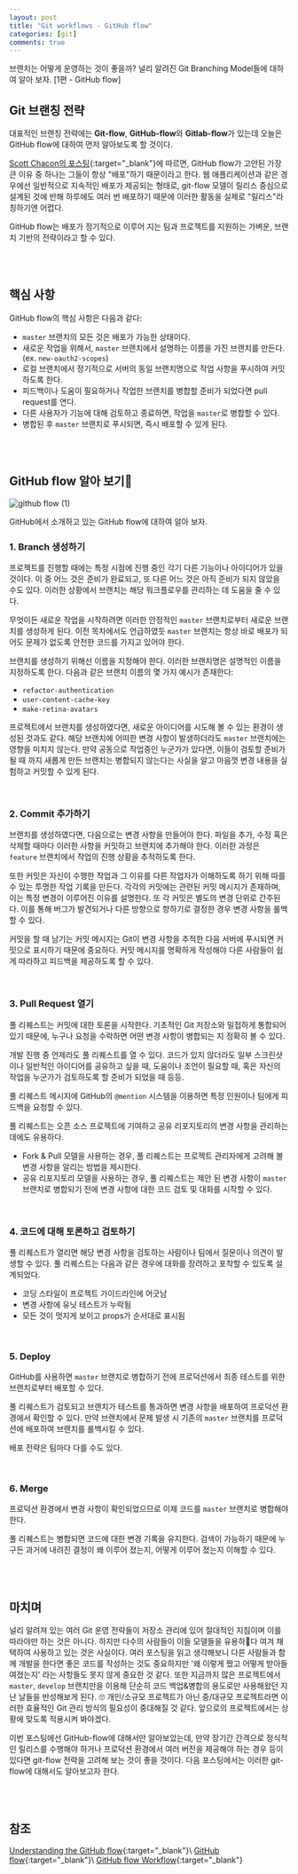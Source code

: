 ```yaml
---
layout: post
title: "Git workflows - GitHub flow"
categories: [git]
comments: true
---
```


브랜치는 어떻게 운영하는 것이 좋을까? 널리 알려진 Git Branching Model들에 대하여 알아 보자. [1편 - GitHub flow]

<!--more-->

## Git 브랜칭 전략

대표적인 브랜칭 전략에는 **Git-flow**, **GitHub-flow**와 **Gitlab-flow**가 있는데 오늘은 GitHub flow에 대하여 먼저 알아보도록 할 것이다.

[Scott Chacon의 포스팅](http://scottchacon.com/2011/08/31/github-flow.html){:target="\_blank"}에 따르면, GitHub flow가 고안된 가장 큰 이유 중 하나는 그들이 항상 "배포"하기 때문이라고 한다. 웹 애플리케이션과 같은 경우에선 일반적으로 지속적인 배포가 제공되는 형태로, git-flow 모델이 릴리스 중심으로 설계된 것에 반해 하루에도 여러 번 배포하기 때문에 이러한 활동을 실제로 "릴리스"라 칭하기엔 어렵다.

GitHub flow는 배포가 정기적으로 이루어 지는 팀과 프로젝트를 지원하는 가벼운, 브랜치 기반의 전략이라고 할 수 있다.

<br><br>

## 핵심 사항

GitHub flow의 핵심 사항은 다음과 같다:

- `master` 브랜치의 모든 것은 배포가 가능한 상태이다.
- 새로운 작업을 위해서, `master` 브랜치에서 설명하는 이름을 가진 브랜치를 만든다. (ex. `new-oauth2-scopes`)
- 로컬 브랜치에서 정기적으로 서버의 동일 브랜치명으로 작업 사항을 푸시하여 커밋하도록 한다.
- 피드백이나 도움이 필요하거나 작업한 브랜치를 병합할 준비가 되었다면 pull request를 연다.
- 다른 사용자가 기능에 대해 검토하고 종료하면, 작업을 `master`로 병합할 수 있다.
- 병합된 후 `master` 브랜치로 푸시되면, 즉시 배포할 수 있게 된다.

<br><br>

## GitHub flow 알아 보기

![github flow (1)](https://user-images.githubusercontent.com/47686322/88545176-93e0c400-d055-11ea-8487-0184d6ecde65.png)

GitHub에서 소개하고 있는 GitHub flow에 대하여 알아 보자.

### 1. Branch 생성하기

프로젝트를 진행할 때에는 특정 시점에 진행 중인 각기 다른 기능이나 아이디어가 있을 것이다. 이 중 어느 것은 준비가 완료되고, 또 다른 어느 것은 아직 준비가 되지 않았을 수도 있다. 이러한 상황에서 브랜치는 해당 워크플로우를 관리하는 데 도움을 줄 수 있다.

무엇이든 새로운 작업을 시작하려면 이러한 안정적인 `master` 브랜치로부터 새로운 브랜치를 생성하게 된다. 이전 목차에서도 언급하였듯 `master` 브랜치는 항상 바로 배포가 되어도 문제가 없도록 안전한 코드를 가지고 있어야 한다.

브랜치를 생성하기 위해선 이름을 지정해야 한다. 이러한 브랜치명은 설명적인 이름을 지정하도록 한다. 다음과 같은 브랜치 이름의 몇 가지 예시가 존재한다:

- `refactor-authentication`
- `user-content-cache-key`
- `make-retina-avatars`

프로젝트에서 브랜치를 생성하였다면, 새로운 아이디어를 시도해 볼 수 있는 환경이 생성된 것과도 같다. 해당 브랜치에 어떠한 변경 사항이 발생하더라도 `master` 브랜치에는 영향을 미치지 않는다. 만약 공동으로 작업중인 누군가가 있다면, 이들이 검토할 준비가 될 때 까지 새롭게 만든 브랜치는 병합되지 않는다는 사실을 알고 마음껏 변경 내용을 실험하고 커밋할 수 있게 된다.

<br>

### 2. Commit 추가하기

브랜치를 생성하였다면, 다음으로는 변경 사항을 만들어야 한다. 파일을 추가, 수정 혹은 삭제할 때마다 이러한 사항을 커밋하고 브랜치에 추가해야 한다. 이러한 과정은 `feature` 브랜치에서 작업의 진행 상황을 추적하도록 한다.

또한 커밋은 자신이 수행한 작업과 그 이유를 다른 작업자가 이해하도록 하기 위해 따를 수 있는 투명한 작업 기록을 만든다. 각각의 커밋에는 관련된 커밋 메시지가 존재하며, 이는 특정 변경이 이루어진 이유를 설명한다. 또 각 커밋은 별도의 변경 단위로 간주된다. 이를 통해 버그가 발견되거나 다른 방향으로 향하기로 결정한 경우 변경 사항을 롤백할 수 있다.

커밋을 할 때 남기는 커밋 메시지는 Git이 변경 사항을 추적한 다음 서버에 푸시되면 커밋으로 표시하기 때문에 중요하다. 커밋 메시지를 명확하게 작성해야 다른 사람들이 쉽게 따라하고 피드백을 제공하도록 할 수 있다.

<br>

### 3. Pull Request 열기

풀 리퀘스트는 커밋에 대한 토론을 시작한다. 기초적인 Git 저장소와 밀접하게 통합되어 있기 때문에, 누구나 요청을 수락하면 어떤 변경 사항이 병합되는 지 정확히 볼 수 있다.

개발 진행 중 언제라도 풀 리퀘스트를 열 수 있다. 코드가 있지 않더라도 일부 스크린샷이나 일반적인 아이디어를 공유하고 싶을 때, 도움이나 조언이 필요할 때, 혹은 자신의 작업을 누군가가 검토하도록 할 준비가 되었을 때 등등.

풀 리퀘스트 메시지에 GitHub의 `@mention` 시스템을 이용하면 특정 인원이나 팀에게 피드백을 요청할 수 있다.

풀 리퀘스트는 오픈 소스 프로젝트에 기여하고 공유 리포지토리의 변경 사항을 관리하는 데에도 유용하다.

- Fork & Pull 모델을 사용하는 경우, 풀 리퀘스트는 프로젝트 관리자에게 고려해 볼 변경 사항을 알리는 방법을 제시한다.
- 공유 리포지토리 모델을 사용하는 경우, 풀 리퀘스트는 제안 된 변경 사항이 `master` 브랜치로 병합되기 전에 변경 사항에 대한 코드 검토 및 대화를 시작할 수 있다.

<br>

### 4. 코드에 대해 토론하고 검토하기

풀 리퀘스트가 열리면 해당 변경 사항을 검토하는 사람이나 팀에서 질문이나 의견이 발생할 수 있다. 풀 리퀘스트는 다음과 같은 경우에 대화를 장려하고 포착할 수 있도록 설계되었다.

- 코딩 스타일이 프로젝트 가이드라인에 어긋남
- 변경 사항에 유닛 테스트가 누락됨
- 모든 것이 멋지게 보이고 props가 순서대로 표시됨

<br>

### 5. Deploy

GitHub를 사용하면 `master` 브랜치로 병합하기 전에 프로덕션에서 최종 테스트를 위한 브랜치로부터 배포할 수 있다.

풀 리퀘스트가 검토되고 브랜치가 테스트를 통과하면 변경 사항을 배포하여 프로덕션 환경에서 확인할 수 있다. 만약 브랜치에서 문제 발생 시 기존의 `master` 브랜치를 프로덕션에 배포하여 브랜치를 롤백시킬 수 있다.

배포 전략은 팀마다 다를 수도 있다.

<br>

### 6. Merge

프로덕션 환경에서 변경 사항이 확인되었으므로 이제 코드를 `master` 브랜치로 병합해야 한다.

풀 리퀘스트는 병합되면 코드에 대한 변경 기록을 유지한다. 검색이 가능하기 때문에 누구든 과거에 내려진 결정이 왜 이루어 졌는지, 어떻게 이루어 졌는지 이해할 수 있다.

<br><br>

## 마치며

널리 알려져 있는 여러 Git 운영 전략들이 저장소 관리에 있어 절대적인 지침이며 이를 따라야만 하는 것은 아니다. 하지만 다수의 사람들이 이들 모델들을 유용하다 여겨 채택하여 사용하고 있는 것은 사실이다. 여러 포스팅을 읽고 생각해보니 다른 사람들과 함께 개발을 한다면 좋은 코드를 작성하는 것도 중요하지만 '왜 이렇게 짰고 어떻게 받아들여졌는지' 라는 사항들도 못지 않게 중요한 것 같다. 또한 지금까지 많은 프로젝트에서 `master`, `develop` 브랜치만을 이용해 단순히 코드 백업&병합의 용도로만 사용해왔던 지난 날들을 반성해보게 된다. 🙄 개인/소규모 프로젝트가 아닌 중/대규모 프로젝트라면 이러한 효율적인 Git 관리 방식의 필요성이 중대해질 것 같다. 앞으로의 프로젝트에서는 상황에 맞도록 적용시켜 봐야겠다.

이번 포스팅에선 GitHub-flow에 대해서만 알아보았는데, 만약 장기간 간격으로 정식적인 릴리스를 수행해야 하거나 프로덕션 환경에서 여러 버전을 제공해야 하는 경우 등이 있다면 git-flow 전략을 고려해 보는 것이 좋을 것이다. 다음 포스팅에서는 이러한 git-flow에 대해서도 알아보고자 한다.

<br><br>

## 참조

[Understanding the GitHub flow](https://guides.github.com/introduction/flow/){:target="\_blank"}\\
[GitHub flow](http://scottchacon.com/2011/08/31/github-flow.html){:target="\_blank"}\\
[GitHub flow Workflow](http://www.clinicalgenomics.se/development/dev/githubflow/){:target="\_blank"}
